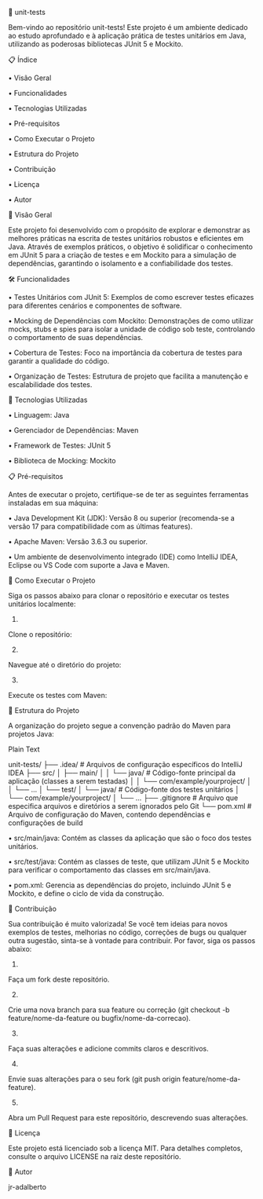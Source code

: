 🧪 unit-tests

Bem-vindo ao repositório unit-tests! Este projeto é um ambiente dedicado ao estudo aprofundado e à aplicação prática de testes unitários em Java, utilizando as poderosas bibliotecas JUnit 5 e Mockito.




📋 Índice

•
Visão Geral

•
Funcionalidades

•
Tecnologias Utilizadas

•
Pré-requisitos

•
Como Executar o Projeto

•
Estrutura do Projeto

•
Contribuição

•
Licença

•
Autor




🌟 Visão Geral

Este projeto foi desenvolvido com o propósito de explorar e demonstrar as melhores práticas na escrita de testes unitários robustos e eficientes em Java. Através de exemplos práticos, o objetivo é solidificar o conhecimento em JUnit 5 para a criação de testes e em Mockito para a simulação de dependências, garantindo o isolamento e a confiabilidade dos testes.




🛠 Funcionalidades

•
Testes Unitários com JUnit 5: Exemplos de como escrever testes eficazes para diferentes cenários e componentes de software.

•
Mocking de Dependências com Mockito: Demonstrações de como utilizar mocks, stubs e spies para isolar a unidade de código sob teste, controlando o comportamento de suas dependências.

•
Cobertura de Testes: Foco na importância da cobertura de testes para garantir a qualidade do código.

•
Organização de Testes: Estrutura de projeto que facilita a manutenção e escalabilidade dos testes.




🚀 Tecnologias Utilizadas

•
Linguagem: Java

•
Gerenciador de Dependências: Maven

•
Framework de Testes: JUnit 5

•
Biblioteca de Mocking: Mockito




📋 Pré-requisitos

Antes de executar o projeto, certifique-se de ter as seguintes ferramentas instaladas em sua máquina:

•
Java Development Kit (JDK): Versão 8 ou superior (recomenda-se a versão 17 para compatibilidade com as últimas features).

•
Apache Maven: Versão 3.6.3 ou superior.

•
Um ambiente de desenvolvimento integrado (IDE) como IntelliJ IDEA, Eclipse ou VS Code com suporte a Java e Maven.




🚀 Como Executar o Projeto

Siga os passos abaixo para clonar o repositório e executar os testes unitários localmente:

1.
Clone o repositório:

2.
Navegue até o diretório do projeto:

3.
Execute os testes com Maven:




📂 Estrutura do Projeto

A organização do projeto segue a convenção padrão do Maven para projetos Java:

Plain Text


unit-tests/
├── .idea/                 # Arquivos de configuração específicos do IntelliJ IDEA
├── src/
│   ├── main/
│   │   └── java/          # Código-fonte principal da aplicação (classes a serem testadas)
│   │       └── com/example/yourproject/
│   │           └── ...
│   └── test/
│       └── java/          # Código-fonte dos testes unitários
│           └── com/example/yourproject/
│               └── ...
├── .gitignore             # Arquivo que especifica arquivos e diretórios a serem ignorados pelo Git
└── pom.xml                # Arquivo de configuração do Maven, contendo dependências e configurações de build


•
src/main/java: Contém as classes da aplicação que são o foco dos testes unitários.

•
src/test/java: Contém as classes de teste, que utilizam JUnit 5 e Mockito para verificar o comportamento das classes em src/main/java.

•
pom.xml: Gerencia as dependências do projeto, incluindo JUnit 5 e Mockito, e define o ciclo de vida da construção.




🤝 Contribuição

Sua contribuição é muito valorizada! Se você tem ideias para novos exemplos de testes, melhorias no código, correções de bugs ou qualquer outra sugestão, sinta-se à vontade para contribuir. Por favor, siga os passos abaixo:

1.
Faça um fork deste repositório.

2.
Crie uma nova branch para sua feature ou correção (git checkout -b feature/nome-da-feature ou bugfix/nome-da-correcao).

3.
Faça suas alterações e adicione commits claros e descritivos.

4.
Envie suas alterações para o seu fork (git push origin feature/nome-da-feature).

5.
Abra um Pull Request para este repositório, descrevendo suas alterações.




📄 Licença

Este projeto está licenciado sob a licença MIT. Para detalhes completos, consulte o arquivo LICENSE na raiz deste repositório.




👤 Autor

jr-adalberto

